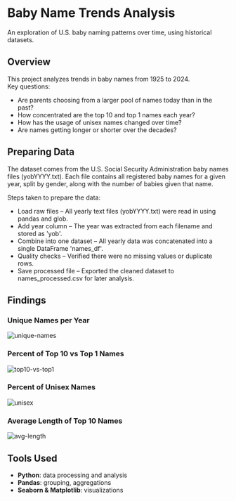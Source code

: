 # Baby Name Trends Analysis

An exploration of U.S. baby naming patterns over time, using historical datasets.  


## Overview
This project analyzes trends in baby names from 1925 to 2024.  
Key questions:
- Are parents choosing from a larger pool of names today than in the past?
- How concentrated are the top 10 and top 1 names each year?
- How has the usage of unisex names changed over time?
- Are names getting longer or shorter over the decades?

## Preparing Data
The dataset comes from the U.S. Social Security Administration baby names files (yobYYYY.txt).
Each file contains all registered baby names for a given year, split by gender, along with the number of babies given that name.

Steps taken to prepare the data:
- Load raw files – All yearly text files (yobYYYY.txt) were read in using pandas and glob.
- Add year column – The year was extracted from each filename and stored as 'yob'.
- Combine into one dataset – All yearly data was concatenated into a single DataFrame 'names_df'.
- Quality checks – Verified there were no missing values or duplicate rows.
- Save processed file – Exported the cleaned dataset to names_processed.csv for later analysis.

## Findings
### Unique Names per Year
![unique-names](plots/unique_names.png)

### Percent of Top 10 vs Top 1 Names
![top10-vs-top1](plots/top10_top1.png)

### Percent of Unisex Names
![unisex](plots/unisex.png)

### Average Length of Top 10 Names
![avg-length](plots/avg_length.png)

## Tools Used
- **Python**: data processing and analysis  
- **Pandas**: grouping, aggregations  
- **Seaborn & Matplotlib**: visualizations 
